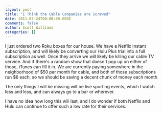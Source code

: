 ```yaml
---
layout: post
title: "I Think the Cable Companies are Screwed"
date: 2011-07-24T00:00:00.000Z
comments: false
author: Scott Williams
categories: []
---
```

I just ordered two Roku boxes for our house. We have a Netflix Instant subscription, and will likely be converting our Hulu Plus trial into a full subscription as well. Once they arrive we will likely be killing our cable TV service. And if there's a random show that doesn't pop up on either of those, iTunes can fill it in. We are currently paying somewhere in the neighborhood of $50 per month for cable, and both of those subscriptions run $8 each, so we should be saving a decent chunk of money each month. 

The only things I will be missing will be live sporting events, which I watch less and less, and can always go to a bar or wherever.

I have no idea how long this will last, and I do wonder if both Netflix and Hulu can continue to offer such a low rate for their services.